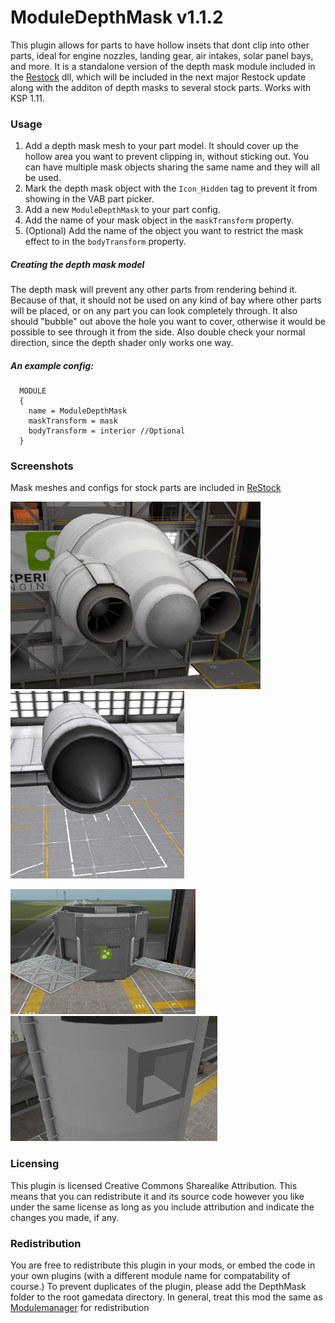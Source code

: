 # ModuleDepthMask v1.1.2

This plugin allows for parts to have hollow insets that dont clip into other parts, ideal for engine nozzles, landing gear, air intakes, solar panel bays, and more. It is a standalone version of the depth mask module included in the [Restock](https://github.com/PorktoberRevolution/ReStocked) dll, which will be included in the next major Restock update along with the additon of depth masks to several stock parts. Works with KSP 1.11.

### Usage
1. Add a depth mask mesh to your part model. It should cover up the hollow area you want to prevent clipping in, without sticking out. You can have multiple mask objects sharing the same name and they will all be used.
2. Mark the depth mask object with the `Icon_Hidden` tag to prevent it from showing in the VAB part picker.
3. Add a new `ModuleDepthMask` to your part config.
4. Add the name of your mask object in the `maskTransform` property.
5. (Optional) Add the name of the object you want to restrict the mask effect to in the `bodyTransform` property.

##### Creating the depth mask model
The depth mask will prevent any other parts from rendering behind it. Because of that, it should not be used on any kind of bay where other parts will be placed, or on any part you can look completely through. It also should "bubble" out above the hole you want to cover, otherwise it would be possible to see through it from the side. Also double check your normal direction, since the depth shader only works one way.

##### An example config:
```
  MODULE
  {
    name = ModuleDepthMask
    maskTransform = mask
    bodyTransform = interior //Optional
  }
```

### Screenshots
Mask meshes and configs for stock parts are included in [ReStock](https://github.com/PorktoberRevolution/ReStocked)

<a href="Screenshots/depthmask-jets.png"><img src="https://github.com/drewcassidy/KSP-DepthMask/raw/master/Screenshots/depthmask-jets.png"  height="300" ></a>
<a href="Screenshots/depthmask-intake.png"><img src="https://github.com/drewcassidy/KSP-DepthMask/raw/master/Screenshots/depthmask-intake.png"  height="300" ></a>

<a href="Screenshots/depthmask-panels.png"><img src="https://github.com/drewcassidy/KSP-DepthMask/raw/master/Screenshots/depthmask-panels.png"  height="200" ></a>
<a href="Screenshots/depthmask-box.png"><img src="https://github.com/drewcassidy/KSP-DepthMask/raw/master/Screenshots/depthmask-box.png"  height="200" ></a>

### Licensing
This plugin is licensed Creative Commons Sharealike Attribution. This means that you can redistribute it and its source code however you like under the same license as long as you include attribution and indicate the changes you made, if any. 

### Redistribution
You are free to redistribute this plugin in your mods, or embed the code in your own plugins (with a different module name for compatability of course.) To prevent duplicates of the plugin, please add the DepthMask folder to the root gamedata directory. In general, treat this mod the same as [Modulemanager](https://github.com/sarbian/ModuleManager) for redistribution
